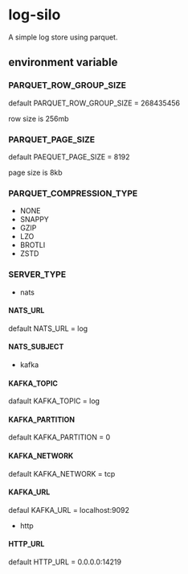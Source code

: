 # log-silo

A simple log store using parquet.

## environment variable

### PARQUET_ROW_GROUP_SIZE

default PARQUET_ROW_GROUP_SIZE = 268435456

row size is 256mb

### PARQUET_PAGE_SIZE

default PAEQUET_PAGE_SIZE = 8192

page size is 8kb

### PARQUET_COMPRESSION_TYPE

- NONE
- SNAPPY
- GZIP
- LZO
- BROTLI
- ZSTD

### SERVER_TYPE

- nats

#### NATS_URL

default NATS_URL = log

#### NATS_SUBJECT

- kafka

#### KAFKA_TOPIC

dafault KAFKA_TOPIC = log

#### KAFKA_PARTITION

default KAFKA_PARTITION = 0

#### KAFKA_NETWORK

default KAFKA_NETWORK = tcp

#### KAFKA_URL

defaul KAFKA_URL = localhost:9092

- http

#### HTTP_URL

default HTTP_URL = 0.0.0.0:14219